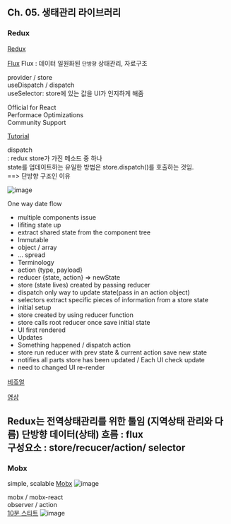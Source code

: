 ## Ch. 05. 생태관리 라이브러리

### Redux  

[Redux](https://react-redux.js.org/)

[Flux](https://reactjs.org/blog/2014/05/06/flux.html)
Flux : 데이터 일원화된 `단방향` 상태관리, 자료구조  

provider / store  
useDispatch / dispatch  
useSelector: store에 있는 값을 UI가 인지하게 해줌    

Official for React  
Performace Optimizations  
Community Support  

[Tutorial](https://react-redux.js.org/tutorials/quick-start)  

dispatch  
: redux store가 가진 메소드 중 하나  
state를 업데이트하는 유일한 방법은 store.dispatch()를 호출하는 것임.  
==> 단방향 구조인 이유  

![image](https://redux.js.org/assets/images/ReduxDataFlowDiagram-49fa8c3968371d9ef6f2a1486bd40a26.gif)

One way date flow
 - multiple components issue  
 - lifiting state up  
 - extract shared state from the component tree  
- Immutable
 - object / array
 - ... spread
- Terminology  
 - action {type, payload}
 - reducer {state, action} => newState  
 - store (state lives) created by passing reducer
 - dispatch only way to update state(pass in an action object)
 - selectors extract specific pieces of information from a store state  
- initial setup
 - store created by using reducer function
 - store calls root reducer once save initial state
 - UI first rendered
- Updates 
 - Something happened / dispatch action
 - store run reducer with prev state & current action save new state
 - notifies all parts store has been updated / Each UI check update
 - need to changed UI re-render

 [비쥬얼](https://redux.js.org/tutorials/essentials/part-1-overview-concepts)

 [영상](https://reactjs.org/blog/2014/05/06/flux.html)

Redux는 전역상태관리를 위한 툴임 (지역상태 관리와 다름) 
단방향 데이터(상태) 흐름 : flux  
구성요소 : store/recucer/action/ selector  
---

### Mobx  
simple, scalable
[Mobx](https://mobx.js.org/README.html)
![image](https://mobx.js.org/assets/flow2.png)

mobx / mobx-react  
observer / action  
[10분 스타트](https://mobx.js.org/getting-started)
![image](https://mobx.js.org/assets/getting-started-assets/overview.png)

